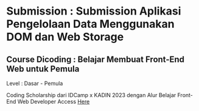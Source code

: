 # Submission : Submission Aplikasi Pengelolaan Data Menggunakan DOM dan Web Storage

## Course Dicoding : Belajar Membuat Front-End Web untuk Pemula
Level : Dasar - Pemula

Coding Scholarship dari IDCamp x KADIN 2023 dengan Alur Belajar Front-End Web Developer
Access <a href='https://mardhani2n.github.io/Submission_Dicoding_Front-End-Web-Pemula/'> Here </a>
